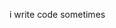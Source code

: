 i write code sometimes

<!---
Cronul/Cronul is a ✨ special ✨ repository because its `README.md` (this file) appears on your GitHub profile.
You can click the Preview link to take a look at your changes.
--->
